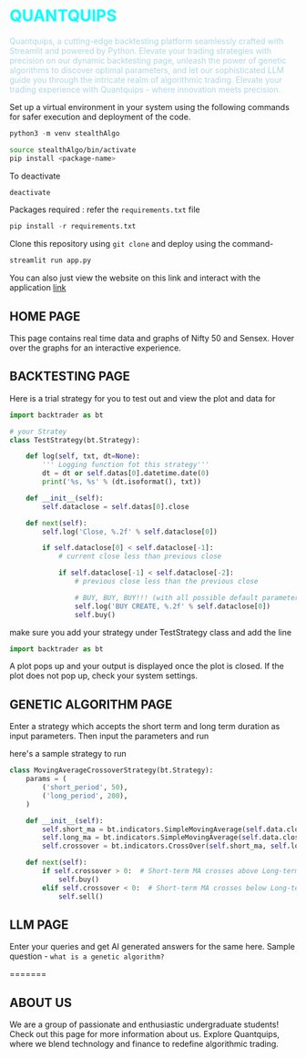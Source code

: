 # <span style="color:  #00FFFF">QUANTQUIPS</span>

<span style="color: lightblue;">Quantquips, a cutting-edge backtesting platform seamlessly crafted with Streamlit and powered by Python. Elevate your trading strategies with precision on our dynamic backtesting page, unleash the power of genetic algorithms to discover optimal parameters, and let our sophisticated LLM guide you through the intricate realm of algorithmic trading. Elevate your trading experience with Quantquips - where innovation meets precision.</span>

Set up a virtual environment in your system using the following commands for safer execution and deployment of the code.

```python
python3 -m venv stealthAlgo
```

```bash
source stealthAlgo/bin/activate
pip install <package-name>
```

To deactivate

```bash
deactivate
```

Packages required : refer the `requirements.txt` file

```python
pip install -r requirements.txt
```

Clone this repository using `git clone` and deploy using the command-

```python
streamlit run app.py
```

You can also just view the website on this link and interact with the application [link](https://www.youtube.com/watch?v=HIcSWuKMwOw)

## HOME PAGE

This page contains real time data and graphs of Nifty 50 and Sensex.
Hover over the graphs for an interactive experience.

## BACKTESTING PAGE

Here is a trial strategy for you to test out and view the plot and data for

```python
import backtrader as bt

# your Stratey
class TestStrategy(bt.Strategy):

    def log(self, txt, dt=None):
        ''' Logging function fot this strategy'''
        dt = dt or self.datas[0].datetime.date(0)
        print('%s, %s' % (dt.isoformat(), txt))

    def __init__(self):
        self.dataclose = self.datas[0].close

    def next(self):
        self.log('Close, %.2f' % self.dataclose[0])

        if self.dataclose[0] < self.dataclose[-1]:
            # current close less than previous close

            if self.dataclose[-1] < self.dataclose[-2]:
                # previous close less than the previous close

                # BUY, BUY, BUY!!! (with all possible default parameters)
                self.log('BUY CREATE, %.2f' % self.dataclose[0])
                self.buy()
```

make sure you add your strategy under TestStrategy class and add the line

```python
import backtrader as bt
```

A plot pops up and your output is displayed once the plot is closed.
If the plot does not pop up, check your system settings.

## GENETIC ALGORITHM PAGE

Enter a strategy which accepts the short term and long term duration as input parameters.
Then input the parameters and run

here's a sample strategy to run




```python
class MovingAverageCrossoverStrategy(bt.Strategy):
    params = (
        ('short_period', 50),
        ('long_period', 200),
    )

    def __init__(self):
        self.short_ma = bt.indicators.SimpleMovingAverage(self.data.close, period=self.params.short_period)
        self.long_ma = bt.indicators.SimpleMovingAverage(self.data.close, period=self.params.long_period)
        self.crossover = bt.indicators.CrossOver(self.short_ma, self.long_ma)

    def next(self):
        if self.crossover > 0:  # Short-term MA crosses above Long-term MA
            self.buy()
        elif self.crossover < 0:  # Short-term MA crosses below Long-term MA
            self.sell()
```




## LLM PAGE

Enter your queries and get AI generated answers for the same here.
Sample question - `what is a genetic algorithm?`

=======
## ABOUT US
We are a group of passionate and enthusiastic undergraduate students! Check out this page for more information about us. Explore Quantquips, where we blend technology and finance to redefine algorithmic trading.
